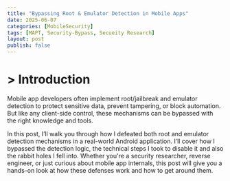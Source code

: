 ```yaml
---
title: "Bypassing Root & Emulator Detection in Mobile Apps"
date: 2025-06-07
categories: [MobileSecurity]
tags: [MAPT, Security-Bypass, Secueity Research]
layout: post
publish: false
---
```


# > Introduction

Mobile app developers often implement root/jailbreak and emulator detection to protect sensitive data, prevent tampering, or block automation. But like any client-side control, these mechanisms can be bypassed with the right knowledge and tools.

In this post, I’ll walk you through how I defeated both root and emulator detection mechanisms in a real-world Android application. I’ll cover how I bypassed the detection logic, the technical steps I took to disable it and also the rabbit holes I fell into. Whether you're a security researcher, reverse engineer, or just curious about mobile app internals, this post will give you a hands-on look at how these defenses work and how to get around them.